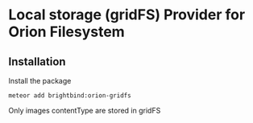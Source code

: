 Local storage (gridFS) Provider for Orion Filesystem
=====================================================

## Installation

Install the package
```
meteor add brightbind:orion-gridfs
```

Only images contentType are stored in gridFS